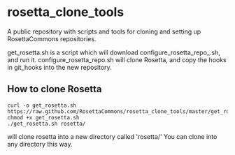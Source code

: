 rosetta_clone_tools
===================

A public repository with scripts and tools for cloning and setting up RosettaCommons repositories. 

get_rosetta.sh is a script which will download configure_rosetta_repo_.sh, and run it.  configure_rosetta_repo.sh will clone Rosetta, and copy the hooks in git_hooks into the new repository.

How to clone Rosetta
--------------------

```
curl -o get_rosetta.sh https://raw.github.com/RosettaCommons/rosetta_clone_tools/master/get_rosetta.sh
chmod +x get_rosetta.sh
./get_rosetta.sh rosetta/
```


will clone rosetta into a new directory called 'rosetta/'  You can clone into any directory this way. 
